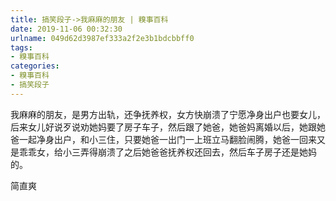 ```yaml
---
title: 搞笑段子->我麻麻的朋友 | 糗事百科
date: 2019-11-06 00:32:30
urlname: 049d62d3987ef333a2f2e3b1bdcbbff0
tags: 
- 糗事百科
categories:
- 糗事百科
- 搞笑段子
---
```

我麻麻的朋友，是男方出轨，还争抚养权，女方快崩溃了宁愿净身出户也要女儿，后来女儿好说歹说劝她妈要了房子车子，然后跟了她爸，她爸妈离婚以后，她跟她爸一起净身出户，和小三住，只要她爸一出门一上班立马翻脸闹腾，她爸一回来又是乖乖女，给小三弄得崩溃了之后她爸爸抚养权还回去，然后车子房子还是她妈的。

简直爽


